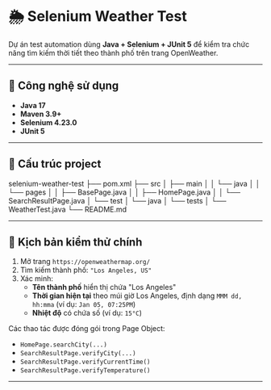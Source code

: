 # 🌦️ Selenium Weather Test

Dự án test automation dùng **Java + Selenium + JUnit 5** để kiểm tra chức năng tìm kiếm thời tiết theo thành phố trên trang OpenWeather.

---

## 🚀 Công nghệ sử dụng
- **Java 17**
- **Maven 3.9+**
- **Selenium 4.23.0**
- **JUnit 5**


---

## 📂 Cấu trúc project
selenium-weather-test
├── pom.xml
├── src
│   ├── main
│   │   └── java
│   │       └── pages
│   │           ├── BasePage.java
│   │           ├── HomePage.java
│   │           └── SearchResultPage.java
│   └── test
│       └── java
│           └── tests
│               └── WeatherTest.java
└── README.md

---

## 🧪 Kịch bản kiểm thử chính
1. Mở trang `https://openweathermap.org/`
2. Tìm kiếm thành phố: `"Los Angeles, US"`
3. Xác minh:
    - **Tên thành phố** hiển thị chứa "Los Angeles"
    - **Thời gian hiện tại** theo múi giờ Los Angeles, định dạng `MMM dd, hh:mma` (ví dụ: `Jan 05, 07:25PM`)
    - **Nhiệt độ** có chứa số (ví dụ: `15°C`)

Các thao tác được đóng gói trong Page Object:
- `HomePage.searchCity(...)`
- `SearchResultPage.verifyCity(...)`
- `SearchResultPage.verifyCurrentTime()`
- `SearchResultPage.verifyTemperature()`

---
